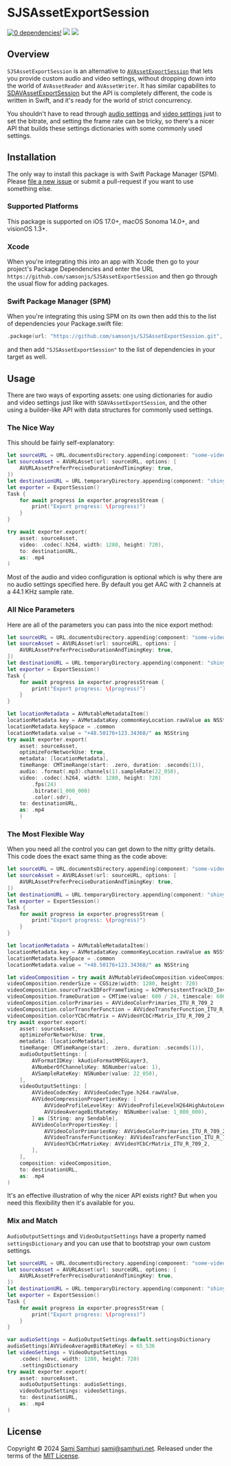 # SJSAssetExportSession

[![0 dependencies!](https://0dependencies.dev/0dependencies.svg)](https://0dependencies.dev)
[![](https://img.shields.io/endpoint?url=https%3A%2F%2Fswiftpackageindex.com%2Fapi%2Fpackages%2Fsamsonjs%2FSJSAssetExportSession%2Fbadge%3Ftype%3Dswift-versions)](https://swiftpackageindex.com/samsonjs/SJSAssetExportSession)
[![](https://img.shields.io/endpoint?url=https%3A%2F%2Fswiftpackageindex.com%2Fapi%2Fpackages%2Fsamsonjs%2FSJSAssetExportSession%2Fbadge%3Ftype%3Dplatforms)](https://swiftpackageindex.com/samsonjs/SJSAssetExportSession)

## Overview

`SJSAssetExportSession` is an alternative to [`AVAssetExportSession`][AV] that lets you provide custom audio and video settings, without dropping down into the world of `AVAssetReader` and `AVAssetWriter`. It has similar capabilites to [SDAVAssetExportSession][SDAV] but the API is completely different, the code is written in Swift, and it's ready for the world of strict concurrency.

You shouldn't have to read through [audio settings][] and [video settings][] just to set the bitrate, and setting the frame rate can be tricky, so there's a nicer API that builds these settings dictionaries with some commonly used settings.

[AV]: https://developer.apple.com/documentation/avfoundation/avassetexportsession
[SDAV]: https://github.com/rs/SDAVAssetExportSession
[audio settings]: https://developer.apple.com/documentation/avfoundation/audio_settings
[video settings]: https://developer.apple.com/documentation/avfoundation/video_settings

## Installation

The only way to install this package is with Swift Package Manager (SPM). Please [file a new issue][] or submit a pull-request if you want to use something else.

[file a new issue]: https://github.com/samsonjs/SJSAssetExportSession/issues/new

### Supported Platforms

This package is supported on iOS 17.0+, macOS Sonoma 14.0+, and visionOS 1.3+.

### Xcode

When you're integrating this into an app with Xcode then go to your project's Package Dependencies and enter the URL `https://github.com/samsonjs/SJSAssetExportSession` and then go through the usual flow for adding packages.

### Swift Package Manager (SPM)

When you're integrating this using SPM on its own then add this to the list of dependencies your Package.swift file:

```swift
.package(url: "https://github.com/samsonjs/SJSAssetExportSession.git", .upToNextMajor(from: "0.3.8"))
```

and then add `"SJSAssetExportSession"` to the list of dependencies in your target as well.

## Usage

There are two ways of exporting assets: one using dictionaries for audio and video settings just like with `SDAVAssetExportSession`, and the other using a builder-like API with data structures for commonly used settings.

### The Nice Way

This should be fairly self-explanatory:

```swift
let sourceURL = URL.documentsDirectory.appending(component: "some-video.mov")
let sourceAsset = AVURLAsset(url: sourceURL, options: [
    AVURLAssetPreferPreciseDurationAndTimingKey: true,
])
let destinationURL = URL.temporaryDirectory.appending(component: "shiny-new-video.mp4")
let exporter = ExportSession()
Task {
    for await progress in exporter.progressStream {
        print("Export progress: \(progress)")
    }
}

try await exporter.export(
    asset: sourceAsset,
    video: .codec(.h264, width: 1280, height: 720),
    to: destinationURL,
    as: .mp4
)
```

Most of the audio and video configuration is optional which is why there are no audio settings specified here. By default you get AAC with 2 channels at a 44.1 KHz sample rate.

### All Nice Parameters

Here are all of the parameters you can pass into the nice export method:

```swift
let sourceURL = URL.documentsDirectory.appending(component: "some-video.mov")
let sourceAsset = AVURLAsset(url: sourceURL, options: [
    AVURLAssetPreferPreciseDurationAndTimingKey: true,
])
let destinationURL = URL.temporaryDirectory.appending(component: "shiny-new-video.mp4")
let exporter = ExportSession()
Task {
    for await progress in exporter.progressStream {
        print("Export progress: \(progress)")
    }
}

let locationMetadata = AVMutableMetadataItem()
locationMetadata.key = AVMetadataKey.commonKeyLocation.rawValue as NSString
locationMetadata.keySpace = .common
locationMetadata.value = "+48.50176+123.34368/" as NSString
try await exporter.export(
    asset: sourceAsset,
    optimizeForNetworkUse: true,
    metadata: [locationMetadata],
    timeRange: CMTimeRange(start: .zero, duration: .seconds(1)),
    audio: .format(.mp3).channels(1).sampleRate(22_050),
    video: .codec(.h264, width: 1280, height: 720)
        .fps(24)
        .bitrate(1_000_000)
        .color(.sdr),
    to: destinationURL,
    as: .mp4
    )
```

### The Most Flexible Way

When you need all the control you can get down to the nitty gritty details. This code does the exact same thing as the code above:

```swift
let sourceURL = URL.documentsDirectory.appending(component: "some-video.mov")
let sourceAsset = AVURLAsset(url: sourceURL, options: [
    AVURLAssetPreferPreciseDurationAndTimingKey: true,
])
let destinationURL = URL.temporaryDirectory.appending(component: "shiny-new-video.mp4")
let exporter = ExportSession()
Task {
    for await progress in exporter.progressStream {
        print("Export progress: \(progress)")
    }
}

let locationMetadata = AVMutableMetadataItem()
locationMetadata.key = AVMetadataKey.commonKeyLocation.rawValue as NSString
locationMetadata.keySpace = .common
locationMetadata.value = "+48.50176+123.34368/" as NSString

let videoComposition = try await AVMutableVideoComposition.videoComposition(withPropertiesOf: sourceAsset)
videoComposition.renderSize = CGSize(width: 1280, height: 720)
videoComposition.sourceTrackIDForFrameTiming = kCMPersistentTrackID_Invalid
videoComposition.frameDuration = CMTime(value: 600 / 24, timescale: 600) // 24 fps
videoComposition.colorPrimaries = AVVideoColorPrimaries_ITU_R_709_2
videoComposition.colorTransferFunction = AVVideoTransferFunction_ITU_R_709_2
videoComposition.colorYCbCrMatrix = AVVideoYCbCrMatrix_ITU_R_709_2
try await exporter.export(
    asset: sourceAsset,
    optimizeForNetworkUse: true,
    metadata: [locationMetadata],
    timeRange: CMTimeRange(start: .zero, duration: .seconds(1)),
    audioOutputSettings: [
        AVFormatIDKey: kAudioFormatMPEGLayer3,
        AVNumberOfChannelsKey: NSNumber(value: 1),
        AVSampleRateKey: NSNumber(value: 22_050),
    ],
    videoOutputSettings: [
        AVVideoCodecKey: AVVideoCodecType.h264.rawValue,
        AVVideoCompressionPropertiesKey: [
            AVVideoProfileLevelKey: AVVideoProfileLevelH264HighAutoLevel,
            AVVideoAverageBitRateKey: NSNumber(value: 1_000_000),
        ] as [String: any Sendable],
        AVVideoColorPropertiesKey: [
            AVVideoColorPrimariesKey: AVVideoColorPrimaries_ITU_R_709_2,
            AVVideoTransferFunctionKey: AVVideoTransferFunction_ITU_R_709_2,
            AVVideoYCbCrMatrixKey: AVVideoYCbCrMatrix_ITU_R_709_2,
        ],
    ],
    composition: videoComposition,
    to: destinationURL,
    as: .mp4
)
```

It's an effective illustration of why the nicer API exists right? But when you need this flexibility then it's available for you.

### Mix and Match

`AudioOutputSettings` and `VideoOutputSettings` have a property named `settingsDictionary` and you can use that to bootstrap your own custom settings.

```swift
let sourceURL = URL.documentsDirectory.appending(component: "some-video.mov")
let sourceAsset = AVURLAsset(url: sourceURL, options: [
    AVURLAssetPreferPreciseDurationAndTimingKey: true,
])
let destinationURL = URL.temporaryDirectory.appending(component: "shiny-new-video.mp4")
let exporter = ExportSession()
Task {
    for await progress in exporter.progressStream {
        print("Export progress: \(progress)")
    }
}

var audioSettings = AudioOutputSettings.default.settingsDictionary
audioSettings[AVVideoAverageBitRateKey] = 65_536
let videoSettings = VideoOutputSettings
    .codec(.hevc, width: 1280, height: 720)
    .settingsDictionary
try await exporter.export(
    asset: sourceAsset,
    audioOutputSettings: audioSettings,
    videoOutputSettings: videoSettings,
    to: destinationURL,
    as: .mp4
)
```

## License

Copyright © 2024 [Sami Samhuri](https://samhuri.net) <sami@samhuri.net>. Released under the terms of the [MIT License][MIT].

[MIT]: https://sjs.mit-license.org
